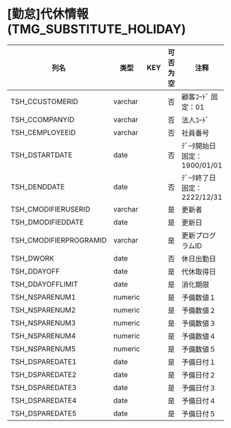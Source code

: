 # [勤怠]代休情報                                                    (TMG_SUBSTITUTE_HOLIDAY)
| 列名   | 类型   | KEY  | 可否为空 | 注释   |
| ---- | ---- | ---- | ---- | ---- |
|TSH_CCUSTOMERID|varchar||否|顧客ｺｰﾄﾞ                        固定：01                                                       |
|TSH_CCOMPANYID|varchar||否|法人ｺｰﾄﾞ                                                                                    |
|TSH_CEMPLOYEEID|varchar||否|社員番号                                                                                      |
|TSH_DSTARTDATE|date||否|ﾃﾞｰﾀ開始日                       固定：1900/01/01                                               |
|TSH_DENDDATE|date||否|ﾃﾞｰﾀ終了日                       固定：2222/12/31                                               |
|TSH_CMODIFIERUSERID|varchar||是|更新者                                                                                       |
|TSH_DMODIFIEDDATE|date||是|更新日                                                                                       |
|TSH_CMODIFIERPROGRAMID|varchar||是|更新プログラムID                                                                                 |
|TSH_DWORK|date||否|休日出勤日                                                                                     |
|TSH_DDAYOFF|date||是|代休取得日                                                                                     |
|TSH_DDAYOFFLIMIT|date||是|消化期限                                                                                      |
|TSH_NSPARENUM1|numeric||是|予備数値１                                                                                     |
|TSH_NSPARENUM2|numeric||是|予備数値２                                                                                     |
|TSH_NSPARENUM3|numeric||是|予備数値３                                                                                     |
|TSH_NSPARENUM4|numeric||是|予備数値４                                                                                     |
|TSH_NSPARENUM5|numeric||是|予備数値５                                                                                     |
|TSH_DSPAREDATE1|date||是|予備日付１                                                                                     |
|TSH_DSPAREDATE2|date||是|予備日付２                                                                                     |
|TSH_DSPAREDATE3|date||是|予備日付３                                                                                     |
|TSH_DSPAREDATE4|date||是|予備日付４                                                                                     |
|TSH_DSPAREDATE5|date||是|予備日付５                                                                                     |
